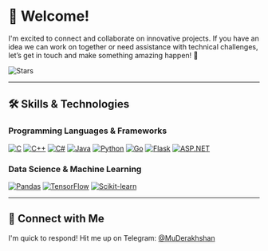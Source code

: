 # 👋 Welcome!

I'm excited to connect and collaborate on innovative projects. If you have an idea we can work on together or need assistance with technical challenges, let’s get in touch and make something amazing happen! 🚀

![Stars](https://img.shields.io/github/stars/yourusername?label=Stars&style=flat)

---

## 🛠️ Skills & Technologies

### Programming Languages & Frameworks
[![C](https://img.shields.io/badge/C-%2300599C?style=flat&logo=c&logoColor=white)](https://en.wikipedia.org/wiki/C_(programming_language)) 
[![C++](https://img.shields.io/badge/C%2B%2B-%2300599C?style=flat&logo=c%2B%2B&logoColor=white)](https://en.wikipedia.org/wiki/C%2B%2B) 
[![C#](https://img.shields.io/badge/C%23-%23239120?style=flat&logo=csharp&logoColor=white)](https://en.wikipedia.org/wiki/C_Sharp_(programming_language)) 
[![Java](https://img.shields.io/badge/Java-%23E34F26?style=flat&logo=java&logoColor=white)](https://www.java.com) 
[![Python](https://img.shields.io/badge/Python-%2337575F?style=flat&logo=python&logoColor=white)](https://www.python.org)
[![Go](https://img.shields.io/badge/Go-%2300ADD8?style=flat&logo=go&logoColor=white)](https://go.dev/)
[![Flask](https://img.shields.io/badge/Flask-%23000?style=flat&logo=flask&logoColor=white)](https://flask.palletsprojects.com/) 
[![ASP.NET](https://img.shields.io/badge/ASP.NET-%23569A31?style=flat&logo=asp.net&logoColor=white)](https://dotnet.microsoft.com/apps/aspnet)

### Data Science & Machine Learning
[![Pandas](https://img.shields.io/badge/Pandas-%23121011?style=flat&logo=pandas&logoColor=white)](https://pandas.pydata.org/) 
[![TensorFlow](https://img.shields.io/badge/TensorFlow-%23FF6F00?style=flat&logo=tensorflow&logoColor=white)](https://www.tensorflow.org) 
[![Scikit-learn](https://img.shields.io/badge/Scikit%20Learn-%23F7931E?style=flat&logo=scikit-learn&logoColor=white)](https://scikit-learn.org/)

---

## 💬 Connect with Me

I'm quick to respond! Hit me up on Telegram: [@MuDerakhshan](https://t.me/MuDerakhshan)
